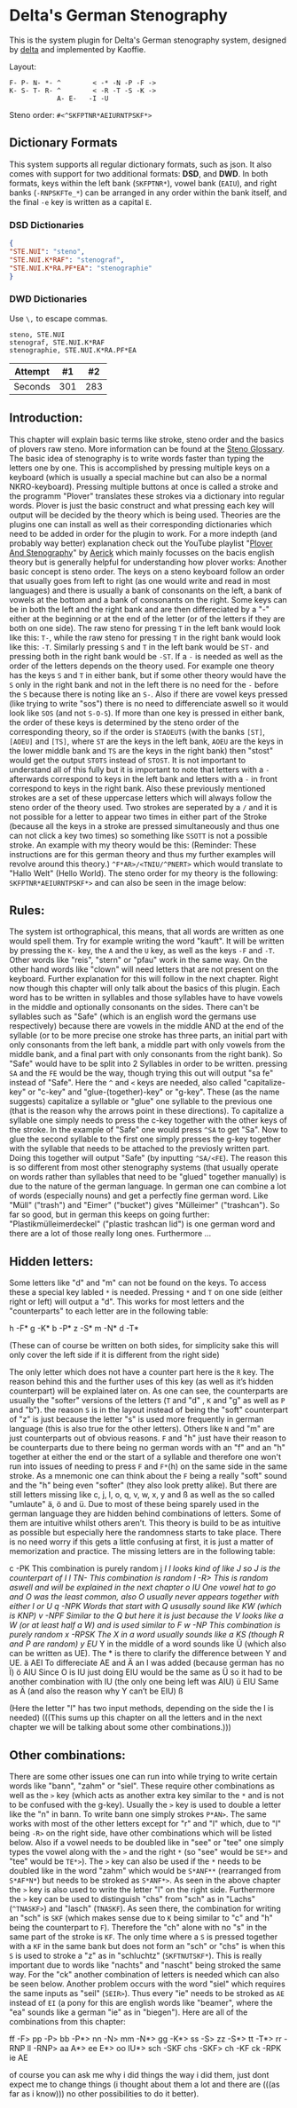 # Delta's German Stenography

This is the system plugin for Delta's German stenography system, designed by [delta](https://github.com/YAMEROOOO) and implemented by Kaoffie.

Layout: 
```
F- P- N- *- ^        < -* -N -P -F ->
K- S- T- R- ^        < -R -T -S -K ->
            A- E-   -I -U
```

Steno order: `#<^SKFPTNR*AEIURNTPSKF*>`

## Dictionary Formats

This system supports all regular dictionary formats, such as json. It also comes with support for two additional formats: **DSD**, and **DWD**. In both formats, keys within the left bank (`SKFPTNR*`), vowel bank (`EAIU`), and right banks (`-RNPSKFTe_*`) can be arranged in any order within the bank itself, and the final `-e` key is written as a capital `E`.


### DSD Dictionaries

```json
{
"STE.NUI": "steno",
"STE.NUI.K*RAF": "stenograf",
"STE.NUI.K*RA.PF*EA": "stenographie"
}
```

### DWD Dictionaries

Use `\,` to escape commas.

```
steno, STE.NUI
stenograf, STE.NUI.K*RAF
stenographie, STE.NUI.K*RA.PF*EA
```

| Attempt | #1    | #2    |
| :---:   | :---: | :---: |
| Seconds | 301   | 283   |

## Introduction:
This chapter will explain basic terms like stroke, steno order and the basics of plovers raw steno. More information can be found at the [Steno Glossary](https://github.com/openstenoproject/plover/wiki/Glossary). The basic idea of stenography is to write words faster than typing the letters one by one. This is accomplished by pressing multiple keys on a keyboard (which is usually a special machine but can also be a normal NKRO-keyboard). Pressing multiple buttons at once is called a stroke and the programm "Plover" translates these strokes via a dictionary into regular words. Plover is just the basic construct and what pressing each key will output will be decided by the theory which is being used. Theories are the plugins one can install as well as their corresponding dictionaries which need to be added in order for the plugin to work. For a more indepth (and probably way better) explanation check out the YouTube playlist "[Plover And Stenography](https://www.youtube.com/playlist?list=PLatiIGGUmVcvXHf-uiScllH33-mY_Lc1_)" by [Aerick](https://github.com/aerickt) which mainly focusses on the bacis english theory but is generally helpful for understanding how plover works: 
Another basic concept is steno order. The keys on a steno keyboard follow an order that usually goes from left to right (as one would write and read in most languages) and there is usually a bank of consonants on the left, a bank of vowels at the bottom and a bank of consonants on the right. Some keys can be in both the left and the right bank and are then differeciated by a "-" either at the beginning or at the end of the letter (or of the letters if they are both on one side). The raw steno for pressing `T` in the left bank would look like this: `T-`, while the raw steno for pressing `T` in the right bank would look like this: `-T`. Similarly pressing `S` and `T` in the left bank would be `ST-` and pressing both in the right bank would be `-ST`. If a `-` is needed as well as the order of the letters depends on the theory used. For example one theory has the keys `S` and `T` in either bank, but if some other theory would have the `S` only in the right bank and not in the left there is no need for the `-` before the `S` because there is noting like an `S-`. Also if there are vowel keys pressed (like trying to write "sos") there is no need to differenciate aswell so it would look like `SOS` (and not `S-O-S`). If more than one key is pressed in either bank, the order of these keys is determined by the steno order of the corresponding theory, so if the order is `STAOEUTS` (with the banks `[ST]`,`[AOEU]` and `[TS]`, where `ST` are the keys in the left bank, `AOEU` are the keys in the lower middle bank and `TS` are the keys in the right bank) then "stost" would get the output `STOTS` instead of `STOST`. It is not important to understand all of this fully but it is important to note that letters with a `-` afterwards correspond to keys in the left bank and letters with a `-` in front correspond to keys in the right bank. Also these previously mentioned strokes are a set of these uppercase letters which will always follow the steno order of the theory used. Two strokes are seperated by a `/` and it is not possible for a letter to appear two times in either part of the Stroke (because all the keys in a stroke are pressed simultaneously and thus one can not click a key two times) so something like `SSOTT` is not a possible stroke.
An example with my theory would be this:
(Reminder: These instructions are for this german theory and thus my further examples will revolve around this theory.)
`^F*AR>/<TNIU/^PNERT>` which would translate to "Hallo Welt" (Hello World).
The steno order for my theory is the following:
`SKFPTNR*AEIURNTPSKF*>` and can also be seen in the image below:


## Rules:
The system ist orthographical, this means, that all words are written as one would spell them. Try for example writing the word "kauft". It will be written by pressing the `K-` key, the `A` and the `U` key, as well as the keys `-F` and `-T`. Other words like "reis", "stern" or "pfau" work in the same way. On the other hand words like "clown" will need letters that are not present on the keyboard. Further explanation for this will follow in the next chapter. Right now though this chapter will only talk about the basics of this plugin. Each word has to be written in syllables and those syllables have to have vowels in the middle and optionally consonants on the sides. There can't be syllables such as "Safe" (which is an english word the germans use respectively) because there are vowels in the middle AND at the end of the syllable (or to be more precise one stroke has three parts, an initial part with only consonants from the left bank, a middle part with only vowels from the middle bank, and a final part with only consonants from the right bank). So "Safe" would have to be split into 2 Syllables in order to be written. pressing `SA` and the `FE` would be the way, though trying this out will output "sa fe" instead of "Safe". Here the `^` and `<` keys are needed, also called "capitalize-key" or "c-key" and "glue-(together)-key" or "g-key". These (as the name suggests) capitalize a syllable or "glue" one syllable to the previous one (that is the reason why the arrows point in these directions). To capitalize a syllable one simply needs to press the c-key together with the other keys of the stroke. In the example of "Safe" one would press `^SA` to get "Sa". Now to glue the second syllable to the first one simply presses the g-key together with the syllable that needs to be attached to the previosly written part. Doing this together will output "Safe" (by inputting `^SA/<FE`).
The reason this is so different from most other stenography systems (that usually operate on words rather than syllables that need to be "glued" together manually) is due to the nature of the german language. In german one can combine a lot of words (especially nouns) and get a perfectly fine german word. Like "Müll" ("trash") and "Eimer" ("bucket") gives "Mülleimer" ("trashcan"). So far so good, but in german this keeps on going further: "Plastikmülleimerdeckel" ("plastic trashcan lid") is one german word and there are a lot of those really long ones. Furthermore ...

## Hidden letters:
Some letters like "d" and "m" can not be found on the keys. To access these a special key labled `*` is needed. Pressing `*` and `T` on one side (either right or left) will output a "d". This works for most letters and the "counterparts" to each letter are in the following table:

h	-F*
g	-K*
b	-P*
z	-S*
m	-N*
d	-T*

(These can of course be written on both sides, for simplicity sake this will only cover the left side if it is different from the right side)

The only letter which does not have a counter part here is the `R` key. The reason behind this and the further uses of this key (as well as it’s hidden counterpart) will be explained later on.
As one can see, the counterparts are usually the "softer" versions of the letters (`T` and "d" , `K` and "g" as well as `P` and "b"). the reason `S` is in the layout instead of being the "soft" counterpart of "z" is just because the letter "s" is used more frequently in german language (this is also true for the other letters). Others like `N` and "m" are just counterparts out of obvious reasons. `F` and "h" just have their reason to be counterparts due to there being no german words with an "f" and an "h" together at either the end or the start of a syllable and therefore one won't run into issues of needing to press `F` and `F*`(h) on the same side in the same stroke. As a mnemonic one can think about the `F` being a really "soft" sound and the "h" being even "softer" (they also look pretty alike).
But there are still letters missing like c, j, l, o, q, v, w, x, y and ß as well as the so called "umlaute" ä, ö and ü. Due to most of these being sparely used in the german language they are hidden behind combinations of letters. Some of them are intuitive whilst others aren’t. This theory is build to be as intuitive as possible but especially here the randomness starts to take place. There is no need worry if this gets a little confusing at first, it is just a matter of memorization and practice. The missing letters are in the following table:



c	-PK	This combination is purely random 
j	*I	I looks kind of like J so J is the counterpart of I
l	TN-	This combination is random
l	-R>	This is random aswell and will be explained in the next chapter
o	IU	One vowel hat to go and O was the least common, also O usually never appears together with either I or U
q	-NPK	Words that start with Q ususally sound like KW (which is KNP)
v	-NPF	Similar to the Q but here it is just because the V looks like a W (or at least half a W) and is used similar to F
w	-NP	This combination is purely random
x	-RPSK	The X in a word usually sounds like a KS (though R and P are random)
y	EU*	Y in the middle of a word sounds like Ü (which also can be written as UE). The * is there to clarify the difference between Y and UE.
ä	AEI	To differeciate AE and Ä an I was added (because german has no Ï)
ö	AIU	Since O is IU just doing EIU would be the same as Ü so it had to be another combination with IU (the only one being left was AIU)
ü	EIU	Same as Ä (and also the reason why Y can’t be EIU)
ß		
 
(Here the letter "l" has two input methods, depending on the side the l is needed)
(((This sums up this chapter on all the letters and in the next chapter we will be talking about some other combinations.)))

## Other combinations:
There are some other issues one can run into while trying to write certain words like "bann", "zahm" or "siel". These require other combinations as well as the `>` key (which acts as another extra key similar to the `*` and is not to be confused with the g-key). Usually the `>` key is used to double a letter like the "n" in bann. To write bann one simply strokes `P*AN>`. The same works with most of the other letters except for "r" and "l" which, due to "l" being `-R>` on the right side, have other combinations which will be listed below. Also if a vowel needs to be doubled like in "see" or "tee" one simply types the vowel along with the `>` and the right `*` (so "see" would be `SE*>` and "tee" would be `TE*>`). The `>` key can also be used if the `*` needs to be doubled like in the word "zahm" which would be `S*ANF**` (rearranged from `S*AF*N*`) but needs to be stroked as `S*ANF*>`. As seen in the above chapter the `>` key is also used to write the letter "l" on the right side. Furthermore the `>` key can be used to distinguish "chs" from "sch" as in "Lachs" (`^TNASKF>`) and "lasch" (`TNASKF`). As seen there, the combination for writing an "sch" is `SKF` (which makes sense due to `K` being similar to "c" and "h" being the counterpart to `F`). Therefore the "ch" alone with no "s" in the same part of the stroke is `KF`. The only time where a `S` is pressed together with a `KF` in the same bank but does not form an "sch" or "chs" is when this `S` is used to stroke a "z" as in "schluchtz" (`SKFTNUTSKF*`). This is really important due to words like "nachts" and "nascht" being stroked the same way. For the "ck" another combination of letters is needed which can also be seen below.
Another problem occurs with the word "siel" which requires the same inputs as "seil" (`SEIR>`). Thus every "ie" needs to be stroked as `AE` instead of `EI` (a pony for this are english words like "beamer", where the "ea" sounds like a german "ie" as in "biegen").
Here are all of the combinations from this chapter:
 
ff	-F>
pp	-P>
bb	-P*>
nn	-N>
mm	-N*>
gg	-K*>
ss	-S>
zz	-S*>
tt	-T*>
rr	-RNP
ll	-RNP>
aa	A*>
ee	E*>
oo	IU*>
sch	-SKF
chs	-SKF>
ch	-KF
ck	-RPK
ie	AE

of course you can ask me why i did things the way i did them, just dont expect me to change things (i thought about them a lot and there are (((as far as i know))) no other possibilities to do it better).
